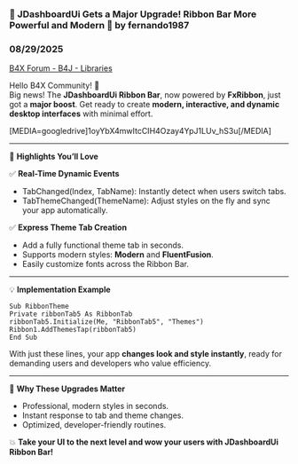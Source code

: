 ### 🚀 JDashboardUi Gets a Major Upgrade! Ribbon Bar More Powerful and Modern 🚀 by fernando1987
### 08/29/2025
[B4X Forum - B4J - Libraries](https://www.b4x.com/android/forum/threads/168438/)

Hello B4X Community! 🎉  
Big news! The **JDashboardUi Ribbon Bar**, now powered by **FxRibbon**, just got a **major boost**. Get ready to create **modern, interactive, and dynamic desktop interfaces** with minimal effort.  
  
  
[MEDIA=googledrive]1oyYbX4mwItcCIH4Ozay4YpJ1LUv\_hS3u[/MEDIA]  

---

  
  
🌟 **Highlights You’ll Love**  
  
  
✅ **Real-Time Dynamic Events**  
  
  

- TabChanged(Index, TabName): Instantly detect when users switch tabs.
- TabThemeChanged(ThemeName): Adjust styles on the fly and sync your app automatically.

  
✅ **Express Theme Tab Creation**  
  
  

- Add a fully functional theme tab in seconds.
- Supports modern styles: **Modern** and **FluentFusion**.
- Easily customize fonts across the Ribbon Bar.

  

---

  
  
💡 **Implementation Example**  
  

```B4X
Sub RibbonTheme  
Private ribbonTab5 As RibbonTab  
ribbonTab5.Initialize(Me, "RibbonTab5", "Themes")  
Ribbon1.AddThemesTap(ribbonTab5)  
End Sub
```

  
  
With just these lines, your app **changes look and style instantly**, ready for demanding users and developers who value efficiency.  
  
  

---

  
  
🎯 **Why These Upgrades Matter**  
  
  

- Professional, modern styles in seconds.
- Instant response to tab and theme changes.
- Optimized, developer-friendly routines.

  
💥 **Take your UI to the next level and wow your users with JDashboardUi Ribbon Bar!**